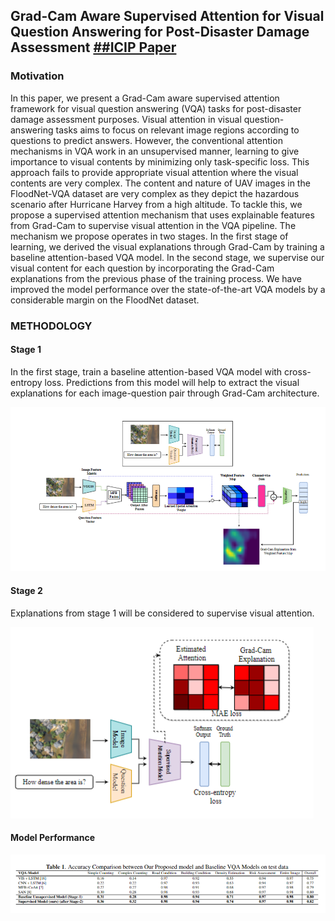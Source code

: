 ## Grad-Cam Aware Supervised Attention for Visual Question Answering for Post-Disaster Damage Assessment [##ICIP Paper](https://ieeexplore.ieee.org/abstract/document/9897381)

### Motivation
In this paper, we present a Grad-Cam aware supervised attention framework for visual question answering (VQA) tasks for post-disaster damage assessment purposes. Visual attention in visual question-answering tasks aims to focus on relevant image regions according to questions to predict answers. However, the conventional attention mechanisms in VQA work in an unsupervised manner, learning to give importance to visual contents by minimizing only task-specific loss. This approach fails to provide appropriate visual attention where the visual contents are very complex. The content and nature of UAV images in the FloodNet-VQA dataset are very complex as they depict the hazardous scenario after Hurricane Harvey from a high altitude. To tackle this, we propose a supervised attention mechanism that uses explainable features from Grad-Cam to supervise visual attention in the VQA pipeline. The mechanism we propose operates in two stages. In the first stage of learning, we derived the visual explanations through Grad-Cam by training a baseline attention-based VQA model. In the second stage, we supervise our visual content for each question by incorporating the Grad-Cam explanations from the previous phase of the training process. We have improved the model performance over the state-of-the-art VQA models by a considerable margin on the FloodNet dataset.

### METHODOLOGY

#### Stage 1
In the first stage, train a baseline attention-based VQA model with cross-entropy loss. Predictions from this model will help to extract the visual explanations for each image-question pair through Grad-Cam architecture.

![ICIP1](icip1.png)

#### Stage 2

Explanations from stage 1 will be considered to supervise visual attention.

![ICIP2](icip2.png)

#### Model Performance
![ICIP3](icip_res.png)
